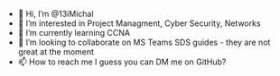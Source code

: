 - 👋 Hi, I’m @13iMichal
- 👀 I’m interested in Project Managment, Cyber Security, Networks 
- 🌱 I’m currently learning CCNA
- 💞️ I’m looking to collaborate on MS Teams SDS guides - they are not great at the moment
- 📫 How to reach me I guess you can DM me on GitHub?

<!---
13iMichal/13iMichal is a ✨ special ✨ repository because its `README.md` (this file) appears on your GitHub profile.
You can click the Preview link to take a look at your changes.
--->
